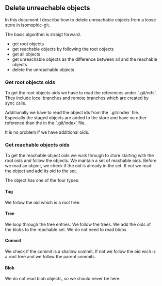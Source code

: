 ## Delete unreachable objects
In this document I describe how to delete unreachable objects from a loose store in isomophic-git.

The basis algorithm is straigt forward.
- get root objects
- get reachable objects by following the root objects
- get all objects
- get unreachable objects as the difference between all and the reachable objects
- delete the unreachable objects

### Get root objects oids
To get the root objects oids we have to read the references under ˋ.git/refsˋ. They include local branches and remote branches which are created by sync calls.

Additionally we have to read the object ids from the ´.git/index´ file. Especially the staged objects are added to the store and have no other reference than the in the ˋ.git/indexˋ file.

It is no problem if we have additional oids.

### Get reachable objects oids
To get the reachable object oids we walk through to store starting with the root oids and follow the objects. We mantain a set of reachable oids. Before we read an object, we check if the oid is already in the set. If not we read the object and add its oid to the set.

The object has one of the four types:

#### Tag
We follow the oid which is a root tree.
#### Tree
We loop through the tree entries. We follow the trees. We add the oids of the blobs to the reachable set. We do not need to read blobs.
#### Commit
We check if the commit is a shallow commit. If not we follow the oid wich is a root tree and we follow the parent commits.
#### Blob
We do not read blob objects, so we should never be here.
